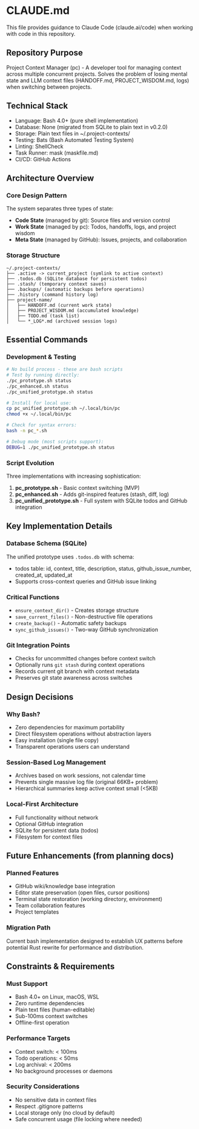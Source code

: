 # CLAUDE.md

This file provides guidance to Claude Code (claude.ai/code) when working with code in this repository.

## Repository Purpose

Project Context Manager (pc) - A developer tool for managing context across multiple concurrent projects. Solves the problem of losing mental state and LLM context files (HANDOFF.md, PROJECT_WISDOM.md, logs) when switching between projects.

## Technical Stack

- Language: Bash 4.0+ (pure shell implementation)
- Database: None (migrated from SQLite to plain text in v0.2.0)
- Storage: Plain text files in ~/.project-contexts/
- Testing: Bats (Bash Automated Testing System)
- Linting: ShellCheck
- Task Runner: mask (maskfile.md)
- CI/CD: GitHub Actions

## Architecture Overview

### Core Design Pattern
The system separates three types of state:
- **Code State** (managed by git): Source files and version control
- **Work State** (managed by pc): Todos, handoffs, logs, and project wisdom
- **Meta State** (managed by GitHub): Issues, projects, and collaboration

### Storage Structure
```
~/.project-contexts/
├── .active -> current_project (symlink to active context)
├── .todos.db (SQLite database for persistent todos)
├── .stash/ (temporary context saves)
├── .backups/ (automatic backups before operations)
├── .history (command history log)
├── project-name/
│   ├── HANDOFF.md (current work state)
│   ├── PROJECT_WISDOM.md (accumulated knowledge)
│   ├── TODO.md (task list)
│   └── *_LOG*.md (archived session logs)
```

## Essential Commands

### Development & Testing
```bash
# No build process - these are bash scripts
# Test by running directly:
./pc_prototype.sh status
./pc_enhanced.sh status
./pc_unified_prototype.sh status

# Install for local use:
cp pc_unified_prototype.sh ~/.local/bin/pc
chmod +x ~/.local/bin/pc

# Check for syntax errors:
bash -n pc_*.sh

# Debug mode (most scripts support):
DEBUG=1 ./pc_unified_prototype.sh status
```

### Script Evolution
Three implementations with increasing sophistication:
1. **pc_prototype.sh** - Basic context switching (MVP)
2. **pc_enhanced.sh** - Adds git-inspired features (stash, diff, log)
3. **pc_unified_prototype.sh** - Full system with SQLite todos and GitHub integration

## Key Implementation Details

### Database Schema (SQLite)
The unified prototype uses `.todos.db` with schema:
- todos table: id, context, title, description, status, github_issue_number, created_at, updated_at
- Supports cross-context queries and GitHub issue linking

### Critical Functions
- `ensure_context_dir()` - Creates storage structure
- `save_current_files()` - Non-destructive file operations
- `create_backup()` - Automatic safety backups
- `sync_github_issues()` - Two-way GitHub synchronization

### Git Integration Points
- Checks for uncommitted changes before context switch
- Optionally runs `git stash` during context operations
- Records current git branch with context metadata
- Preserves git state awareness across switches

## Design Decisions

### Why Bash?
- Zero dependencies for maximum portability
- Direct filesystem operations without abstraction layers
- Easy installation (single file copy)
- Transparent operations users can understand

### Session-Based Log Management
- Archives based on work sessions, not calendar time
- Prevents single massive log file (original 66KB+ problem)
- Hierarchical summaries keep active context small (<5KB)

### Local-First Architecture
- Full functionality without network
- Optional GitHub integration
- SQLite for persistent data (todos)
- Filesystem for context files

## Future Enhancements (from planning docs)

### Planned Features
- GitHub wiki/knowledge base integration
- Editor state preservation (open files, cursor positions)
- Terminal state restoration (working directory, environment)
- Team collaboration features
- Project templates

### Migration Path
Current bash implementation designed to establish UX patterns before potential Rust rewrite for performance and distribution.

## Constraints & Requirements

### Must Support
- Bash 4.0+ on Linux, macOS, WSL
- Zero runtime dependencies
- Plain text files (human-editable)
- Sub-100ms context switches
- Offline-first operation

### Performance Targets
- Context switch: < 100ms
- Todo operations: < 50ms  
- Log archival: < 200ms
- No background processes or daemons

### Security Considerations
- No sensitive data in context files
- Respect .gitignore patterns
- Local storage only (no cloud by default)
- Safe concurrent usage (file locking where needed)